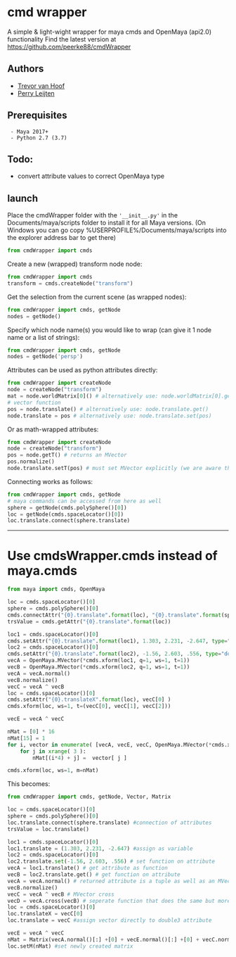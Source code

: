 # cmd wrapper

A simple & light-wight wrapper for maya cmds and OpenMaya (api2.0) functionality
Find the latest version at https://github.com/peerke88/cmdWrapper

## Authors

* [Trevor van Hoof](http://trevorius.com/scrapbook/)
* [Perry Leijten](https://www.perryleijten.com/)


## Prerequisites

```
 - Maya 2017+
 - Python 2.7 (3.7)
```

## Todo:

- convert attribute values to correct OpenMaya type


## launch

Place the cmdWrapper folder with the ```'__init__.py'``` in the Documents/maya/scripts folder to install it for all Maya versions.
(On Windows you can go copy %USERPROFILE%/Documents/maya/scripts into the explorer address bar to get there) 

```python
from cmdWrapper import cmds
```

Create a new (wrapped) transform node node:

```python
from cmdWrapper import cmds
transform = cmds.createNode("transform")
```

Get the selection from the current scene (as wrapped nodes):

```python
from cmdWrapper import cmds, getNode
nodes = getNode()
```

Specify which node name(s) you would like to wrap (can give it 1 node name or a list of strings):

```python
from cmdWrapper import cmds, getNode
nodes = getNode('persp')
```

Attributes can be used as python attributes directly:

```python
from cmdWrapper import createNode
node = createNode("transform")
mat = node.worldMatrix[0]() # alternatively use: node.worldMatrix[0].get()
# vector function
pos = node.translate() # alternatively use: node.translate.get()
node.translate = pos # alternatively use: node.translate.set(pos)
```

Or as math-wrapped attributes:
```python
from cmdWrapper import createNode
node = createNode("transform")
pos = node.getT() # returns an MVector
pos.normalize()
node.translate.setT(pos) # must set MVector explicitly (we are aware that this has room for improvement)
```

Connecting works as follows: 

```python
from cmdWrapper import cmds, getNode
# maya commands can be accessed from here as well
sphere = getNode(cmds.polySphere()[0])
loc = getNode(cmds.spaceLocator()[0])
loc.translate.connect(sphere.translate)
```

---

# Use cmdsWrapper.cmds instead of maya.cmds
```python
from maya import cmds, OpenMaya

loc = cmds.spaceLocator()[0]
sphere = cmds.polySphere()[0]
cmds.connectAttr("{0}.translate".format(loc), "{0}.translate".format(sphere))
trsValue = cmds.getAttr("{0}.translate".format(loc))

loc1 = cmds.spaceLocator()[0]
cmds.setAttr("{0}.translate".format(loc1), 1.303, 2.231, -2.647, type="double3")
loc2 = cmds.spaceLocator()[0]
cmds.setAttr("{0}.translate".format(loc2), -1.56, 2.603, .556, type="double3")
vecA = OpenMaya.MVector(*cmds.xform(loc1, q=1, ws=1, t=1))
vecB = OpenMaya.MVector(*cmds.xform(loc2, q=1, ws=1, t=1))
vecA = vecA.normal() 
vecB.normalize() 
vecC = vecA ^ vecB  
loc = cmds.spaceLocator()[0] 
cmds.setAttr("{0}.translateX".format(loc), vecC[0] )
cmds.xform(loc, ws=1, t=(vecC[0], vecC[1], vecC[2]))

vecE = vecA ^ vecC

nMat = [0] * 16
nMat[15] = 1
for i, vector in enumerate( [vecA, vecE, vecC, OpenMaya.MVector(*cmds.xform(loc1, q=1, ws=1, t=1))] ):
    for j in xrange( 3 ):
        nMat[(i*4) + j] =  vector[ j ]

cmds.xform(loc, ws=1, m=nMat)

```

This becomes:

```python
from cmdWrapper import cmds, getNode, Vector, Matrix

loc = cmds.spaceLocator()[0]
sphere = cmds.polySphere()[0]
loc.translate.connect(sphere.translate) #connection of attributes
trsValue = loc.translate()

loc1 = cmds.spaceLocator()[0]
loc1.translate = (1.303, 2.231, -2.647) #assign as variable
loc2 = cmds.spaceLocator()[0]
loc2.translate.set(-1.56, 2.603, .556) # set function on attribute
vecA = loc1.translate() # get attribute as function
vecB = loc2.translate.get() # get function on attribute
vecA = vecA.normal() # returned attribute is a tuple as well as an MVector
vecB.normalize() 
vecC = vecA ^ vecB # MVector cross
vecD = vecA.cross(vecB) # seperate function that does the same but more readable
loc = cmds.spaceLocator()[0] 
loc.translateX = vecC[0] 
loc.translate = vecC #assign vector directly to double3 attribute 

vecE = vecA ^ vecC
nMat = Matrix(vecA.normal()[:] +[0] + vecE.normal()[:] +[0] + vecC.normal()[:]+[0] + loc1.translate()[:] + [1] ) #slice and assign data to matrix
loc.setM(nMat) #set newly created matrix 
```
